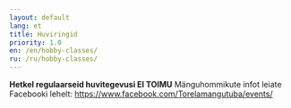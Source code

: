 ```yaml
---
layout: default
lang: et
title: Huviringid
priority: 1.0
en: /en/hobby-classes/
ru: /ru/hobby-classes/
---
```


**Hetkel regulaarseid huvitegevusi EI TOIMU**
Mänguhommikute infot leiate Facebooki lehelt: https://www.facebook.com/Torelamangutuba/events/

